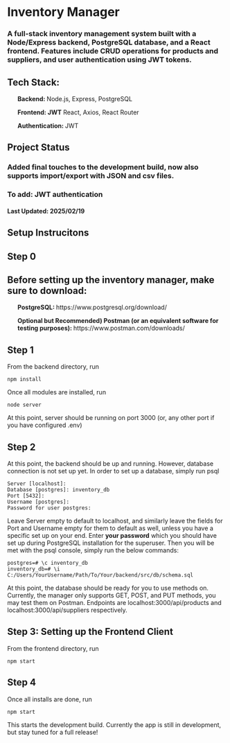 <h1>Inventory Manager</h1>
<h3>A full-stack inventory management system built with a Node/Express backend, PostgreSQL database, and a React frontend. Features include CRUD operations for products and suppliers, and user authentication using JWT tokens.</h3>

<h2><b>Tech Stack:</b></h2>
<ul><b>Backend: </b> Node.js, Express, PostgreSQL</ul>
<ul><b>Frontend: JWT</b> React, Axios, React Router  </ul>
<ul><b>Authentication: </b> JWT</ul>

<h2>Project Status</h2>
<h3>Added final touches to the development build, now also supports import/export with JSON and csv files.</h3>
<h3>To add: JWT authentication</h3>
<h4>Last Updated: 2025/02/19</h4>



<h2>Setup Instrucitons</h2>

<h2>Step 0</h2>
<h2>Before setting up the inventory manager, make sure to download:</h2>
<ul><b>PostgreSQL: </b>https://www.postgresql.org/download/</ul>
<ul><b>Optional but Recommended) Postman (or an equivalent software for testing purposes): </b>https://www.postman.com/downloads/</ul>

<h2>Step 1</h2>
From the backend directory, run

```console
npm install
```
Once all modules are installed, run
```console
node server
```
At this point, server should be running on port 3000 (or, any other port if you have configured .env)
<h2>Step 2</h2>
At this point, the backend should be up and running. However, database connection is not set up yet. In order to set up a database, simply run psql

```console
Server [localhost]:
Database [postgres]: inventory_db
Port [5432]:
Username [postgres]:
Password for user postgres:
```

Leave Server empty to default to localhost, and similarly leave the fields for Port and Username empty for them to default as well, unless you have a specific set up on your end.
Enter <b>your password</b> which you should have set up during PostgreSQL installation for the superuser.
Then you will be met with the psql console, simply run the below commands:
```
postgres=# \c inventory_db
inventory_db=# \i C:/Users/YourUsername/Path/To/Your/backend/src/db/schema.sql
```
At this point, the database should be ready for you to use methods on.
Currently, the manager only supports GET, POST, and PUT methods, you may test them on Postman.
Endpoints are localhost:3000/api/products and localhost:3000/api/suppliers respectively.

<h2>Step 3: Setting up the Frontend Client</h2>
From the frontend directory, run

```console
npm start
```


<h2>Step 4</h2>
Once all installs are done, run

```console
npm start
```

This starts the development build. Currently the app is still in development, but stay tuned for a full release!


